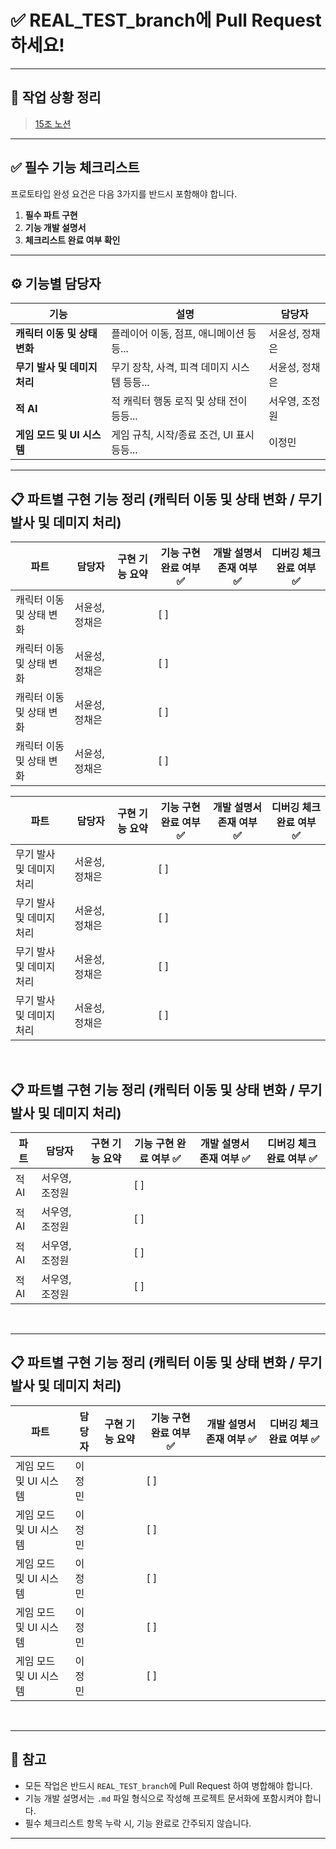 # ✅ REAL_TEST_branch에 Pull Request 하세요!

---

## 📌 작업 상황 정리

> [15조 노션](https://www.notion.so/teamsparta/15-21b2dc3ef51480d5ac2af8b6137f069f)

---

## ✅ 필수 기능 체크리스트

프로토타입 완성 요건은 다음 3가지를 반드시 포함해야 합니다.

1. **필수 파트 구현**
2. **기능 개발 설명서**
3. **체크리스트 완료 여부 확인**

---

## ⚙️ 기능별 담당자

| 기능 | 설명 | 담당자 |
|------|------|--------|
| **캐릭터 이동 및 상태 변화** | 플레이어 이동, 점프, 애니메이션 등등... | 서윤성, 정채은 |
| **무기 발사 및 데미지 처리** | 무기 장착, 사격, 피격 데미지 시스템 등등... | 서윤성, 정채은 |
| **적 AI** | 적 캐릭터 행동 로직 및 상태 전이 등등...| 서우영, 조정원 |
| **게임 모드 및 UI 시스템** | 게임 규칙, 시작/종료 조건, UI 표시 등등...| 이정민 |

---

## 📋 파트별 구현 기능 정리 (캐릭터 이동 및 상태 변화 / 무기 발사 및 데미지 처리)

| 파트                    | 담당자              | 구현 기능 요약                                           | 기능 구현 완료 여부 ✅ | 개발 설명서 존재 여부      ✅                 | 디버깅 체크 완료 여부     ✅                 |
|-------------------------|---------------------|-----------------------------------------------------------|--------------|------------------------------------------|------------------------------------------|
| 캐릭터 이동 및 상태 변화 | 서윤성, 정채은       |                                         | [ ]          |                                          |                                          |
| 캐릭터 이동 및 상태 변화 | 서윤성, 정채은       |                                         | [ ]          |                                          |                                          |
| 캐릭터 이동 및 상태 변화 | 서윤성, 정채은       |                                         | [ ]          |                                          |                                          |
| 캐릭터 이동 및 상태 변화 | 서윤성, 정채은       |                                         | [ ]          |                                          |                                          |

| 파트                    | 담당자              | 구현 기능 요약                                           | 기능 구현 완료 여부 ✅ | 개발 설명서 존재 여부      ✅                 | 디버깅 체크 완료 여부     ✅                 |
|-------------------------|---------------------|-----------------------------------------------------------|--------------|------------------------------------------|------------------------------------------|
| 무기 발사 및 데미지 처리 | 서윤성, 정채은       |                     | [ ]          |                                          |                                        |
| 무기 발사 및 데미지 처리 | 서윤성, 정채은       |                     | [ ]          |                                          |                                        |
| 무기 발사 및 데미지 처리 | 서윤성, 정채은       |                     | [ ]          |                                          |                                        |
| 무기 발사 및 데미지 처리 | 서윤성, 정채은       |                     | [ ]          |                                          |                                        |

<br>

## 📋 파트별 구현 기능 정리 (캐릭터 이동 및 상태 변화 / 무기 발사 및 데미지 처리)

| 파트                    | 담당자              | 구현 기능 요약                                           | 기능 구현 완료 여부 ✅ | 개발 설명서 존재 여부      ✅                 | 디버깅 체크 완료 여부     ✅                 |
|-------------------------|---------------------|-----------------------------------------------------------|--------------|------------------------------------------|------------------------------------------|
| 적 AI                  | 서우영, 조정원       |                   | [ ]          |                                          |                                        |
| 적 AI                  | 서우영, 조정원       |                   | [ ]          |                                          |                                        |
| 적 AI                  | 서우영, 조정원       |                   | [ ]          |                                          |                                        |
| 적 AI                  | 서우영, 조정원       |                   | [ ]          |                                          |                                        |

<br>

---

## 📋 파트별 구현 기능 정리 (캐릭터 이동 및 상태 변화 / 무기 발사 및 데미지 처리)

| 파트                    | 담당자              | 구현 기능 요약                                           | 기능 구현 완료 여부 ✅ | 개발 설명서 존재 여부      ✅                 | 디버깅 체크 완료 여부     ✅                 |
|-------------------------|---------------------|-----------------------------------------------------------|--------------|------------------------------------------|------------------------------------------|
| 게임 모드 및 UI 시스템  | 이정민              |           | [ ]          |                                          |                                        |
| 게임 모드 및 UI 시스템  | 이정민              |           | [ ]          |                                          |                                        |
| 게임 모드 및 UI 시스템  | 이정민              |           | [ ]          |                                          |                                        |
| 게임 모드 및 UI 시스템  | 이정민              |           | [ ]          |                                          |                                        |
| 게임 모드 및 UI 시스템  | 이정민              |           | [ ]          |                                          |                                        |


<br>


---

## 📎 참고

- 모든 작업은 반드시 `REAL_TEST_branch`에 Pull Request 하여 병합해야 합니다.
- 기능 개발 설명서는 `.md` 파일 형식으로 작성해 프로젝트 문서화에 포함시켜야 합니다.
- 필수 체크리스트 항목 누락 시, 기능 완료로 간주되지 않습니다.

---

